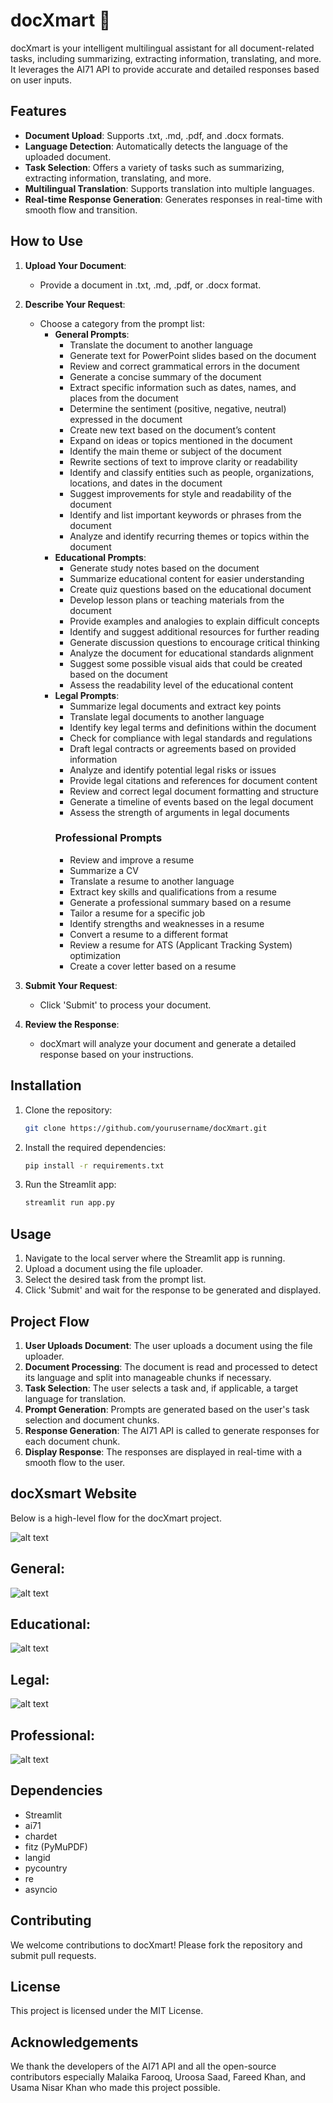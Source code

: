 # docXmart 📃

docXmart is your intelligent multilingual assistant for all document-related tasks, including summarizing, extracting information, translating, and more. It leverages the AI71 API to provide accurate and detailed responses based on user inputs.

## Features

- **Document Upload**: Supports .txt, .md, .pdf, and .docx formats.
- **Language Detection**: Automatically detects the language of the uploaded document.
- **Task Selection**: Offers a variety of tasks such as summarizing, extracting information, translating, and more.
- **Multilingual Translation**: Supports translation into multiple languages.
- **Real-time Response Generation**: Generates responses in real-time with smooth flow and transition.

## How to Use

1. **Upload Your Document**:
   - Provide a document in .txt, .md, .pdf, or .docx format.

2. **Describe Your Request**:
   - Choose a category from the prompt list:
      - **General Prompts**:
          - Translate the document to another language
          - Generate text for PowerPoint slides based on the document
          - Review and correct grammatical errors in the document
          - Generate a concise summary of the document
          - Extract specific information such as dates, names, and places from the document
          - Determine the sentiment (positive, negative, neutral) expressed in the document
          - Create new text based on the document’s content
          - Expand on ideas or topics mentioned in the document
          - Identify the main theme or subject of the document
          - Rewrite sections of text to improve clarity or readability
          - Identify and classify entities such as people, organizations, locations, and dates in the document
          - Suggest improvements for style and readability of the document
          - Identify and list important keywords or phrases from the document
          - Analyze and identify recurring themes or topics within the document
      - **Educational Prompts**:
          - Generate study notes based on the document
          - Summarize educational content for easier understanding
          - Create quiz questions based on the educational document
          - Develop lesson plans or teaching materials from the document
          - Provide examples and analogies to explain difficult concepts
          - Identify and suggest additional resources for further reading
          - Generate discussion questions to encourage critical thinking
          - Analyze the document for educational standards alignment
          - Suggest some possible visual aids that could be created based on the document
          - Assess the readability level of the educational content
      - **Legal Prompts**:
          - Summarize legal documents and extract key points
          - Translate legal documents to another language
          - Identify key legal terms and definitions within the document
          - Check for compliance with legal standards and regulations
          - Draft legal contracts or agreements based on provided information
          - Analyze and identify potential legal risks or issues
          - Provide legal citations and references for document content
          - Review and correct legal document formatting and structure
          - Generate a timeline of events based on the legal document
          - Assess the strength of arguments in legal documents
          ### Professional Prompts
          - Review and improve a resume
          - Summarize a CV
          - Translate a resume to another language
          - Extract key skills and qualifications from a   resume
          - Generate a professional summary based on a   resume
          - Tailor a resume for a specific job
          - Identify strengths and weaknesses in a resume
          - Convert a resume to a different format
          - Review a resume for ATS (Applicant Tracking   System) optimization
          - Create a cover letter based on a resume
        
3. **Submit Your Request**:
   - Click 'Submit' to process your document.

4. **Review the Response**:
   - docXmart will analyze your document and generate a detailed response based on your instructions.

## Installation

1. Clone the repository:
    ```bash
    git clone https://github.com/yourusername/docXmart.git
    ```
2. Install the required dependencies:
    ```bash
    pip install -r requirements.txt
    ```
3. Run the Streamlit app:
    ```bash
    streamlit run app.py
    ```

## Usage

1. Navigate to the local server where the Streamlit app is running.
2. Upload a document using the file uploader.
3. Select the desired task from the prompt list.
4. Click 'Submit' and wait for the response to be generated and displayed.

## Project Flow

1. **User Uploads Document**: The user uploads a document using the file uploader.
2. **Document Processing**: The document is read and processed to detect its language and split into manageable chunks if necessary.
3. **Task Selection**: The user selects a task and, if applicable, a target language for translation.
4. **Prompt Generation**: Prompts are generated based on the user's task selection and document chunks.
5. **Response Generation**: The AI71 API is called to generate responses for each document chunk.
6. **Display Response**: The responses are displayed in real-time with a smooth flow to the user.

## docXsmart Website

Below is a high-level flow for the docXmart project.

![alt text](image.png)

## General:
![alt text](image-1.png)

## Educational: 
![alt text](image-2.png)

## Legal:
![alt text](image-3.png)

## Professional:
![alt text](image-4.png)

## Dependencies

- Streamlit
- ai71
- chardet
- fitz (PyMuPDF)
- langid
- pycountry
- re
- asyncio

## Contributing

We welcome contributions to docXmart! Please fork the repository and submit pull requests.

## License

This project is licensed under the MIT License.

## Acknowledgements

We thank the developers of the AI71 API and all the open-source contributors especially Malaika Farooq, Uroosa Saad, Fareed Khan, and Usama Nisar Khan who made this project possible.
